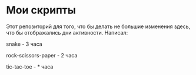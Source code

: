 # Мои скрипты
Этот репозиторий для того, что бы делать не большие изменения здесь, что бы отображались дни активности.
Написал:

  snake - 3 часа
  
  rock-scissors-paper - 2 часа

  tic-tac-toe - * часа
